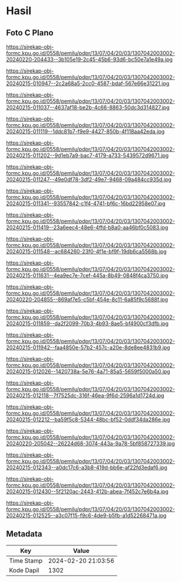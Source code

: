 # Hasil

## Foto C Plano

https://sirekap-obj-formc.kpu.go.id/0558/pemilu/pdpr/13/07/04/20/03/1307042003002-20240220-204433--3b105e19-2c45-45b6-93d6-bc50e7a1e49a.jpg

https://sirekap-obj-formc.kpu.go.id/0558/pemilu/pdpr/13/07/04/20/03/1307042003002-20240215-010947--2c2a68a5-2cc0-4587-bdaf-567e66e31221.jpg

https://sirekap-obj-formc.kpu.go.id/0558/pemilu/pdpr/13/07/04/20/03/1307042003002-20240215-011037--4637af18-be2b-4c66-8863-50dc3d314827.jpg

https://sirekap-obj-formc.kpu.go.id/0558/pemilu/pdpr/13/07/04/20/03/1307042003002-20240215-011119--1ddc81b7-f9e9-4427-850b-4f118aa42eda.jpg

https://sirekap-obj-formc.kpu.go.id/0558/pemilu/pdpr/13/07/04/20/03/1307042003002-20240215-011202--9d1eb7a9-bac7-4179-a733-5439572d9671.jpg

https://sirekap-obj-formc.kpu.go.id/0558/pemilu/pdpr/13/07/04/20/03/1307042003002-20240215-011247--49e0df78-3df2-49e7-9468-09a484cc935d.jpg

https://sirekap-obj-formc.kpu.go.id/0558/pemilu/pdpr/13/07/04/20/03/1307042003002-20240215-011341--93557842-c1f4-4741-bf6c-16bd22958e07.jpg

https://sirekap-obj-formc.kpu.go.id/0558/pemilu/pdpr/13/07/04/20/03/1307042003002-20240215-011419--23a6eec4-48e6-4ffd-b8a0-aa46bf0c5083.jpg

https://sirekap-obj-formc.kpu.go.id/0558/pemilu/pdpr/13/07/04/20/03/1307042003002-20240215-011548--ac684260-23f0-4f1e-bf9f-19db6ca5568b.jpg

https://sirekap-obj-formc.kpu.go.id/0558/pemilu/pdpr/13/07/04/20/03/1307042003002-20240215-011631--4ea9ec7e-7cef-445a-8b49-0848f4ca3750.jpg

https://sirekap-obj-formc.kpu.go.id/0558/pemilu/pdpr/13/07/04/20/03/1307042003002-20240220-204855--869af7e5-c5bf-454e-8c11-6a85f9c5688f.jpg

https://sirekap-obj-formc.kpu.go.id/0558/pemilu/pdpr/13/07/04/20/03/1307042003002-20240215-011859--da2f2099-70b3-4b93-8ae5-bf4900cf3dfb.jpg

https://sirekap-obj-formc.kpu.go.id/0558/pemilu/pdpr/13/07/04/20/03/1307042003002-20240215-011942--faa4850e-57b2-457c-a20e-8de8ee4831b9.jpg

https://sirekap-obj-formc.kpu.go.id/0558/pemilu/pdpr/13/07/04/20/03/1307042003002-20240215-012026--1420738a-5e76-4a71-85a5-5659f5000a50.jpg

https://sirekap-obj-formc.kpu.go.id/0558/pemilu/pdpr/13/07/04/20/03/1307042003002-20240215-012118--7f7525dc-316f-46ea-9f6d-2596a1d1724d.jpg

https://sirekap-obj-formc.kpu.go.id/0558/pemilu/pdpr/13/07/04/20/03/1307042003002-20240215-012212--ba59f5c8-5344-48bc-bf52-0ddf34da286e.jpg

https://sirekap-obj-formc.kpu.go.id/0558/pemilu/pdpr/13/07/04/20/03/1307042003002-20240220-205042--26224d68-3074-443a-9a78-5bf858727339.jpg

https://sirekap-obj-formc.kpu.go.id/0558/pemilu/pdpr/13/07/04/20/03/1307042003002-20240215-012343--a0dc17c6-a3b8-419d-bb6e-af22fd3edaf6.jpg

https://sirekap-obj-formc.kpu.go.id/0558/pemilu/pdpr/13/07/04/20/03/1307042003002-20240215-012430--5f2120ac-2443-412b-abea-7f452c7e6b4a.jpg

https://sirekap-obj-formc.kpu.go.id/0558/pemilu/pdpr/13/07/04/20/03/1307042003002-20240215-012525--a3c07f15-f9c6-4de9-b5fb-a1d52268471a.jpg


## Metadata

| Key        | Value               |
| ---------- | ------------------- |
| Time Stamp | 2024-02-20 21:03:56 |
| Kode Dapil | 1302                |



